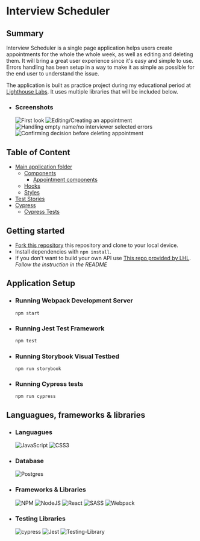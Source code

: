 # Interview Scheduler

## Summary

Interview Scheduler is a single page application helps users create appointments for the whole the whole week, as well as editing and deleting them. It will bring a great user experience since it's easy and simple to use.
Errors handling has been setup in a way to make it as simple as possible for the end user to understand the issue.

The application is built as practice project during my educational period at [Lighthouse Labs](https://github.com/lighthouse-labs). It uses multiple libraries that will be included below.

- ### Screenshots
  ![First look](https://i.imgur.com/Z5gfbcr.png)
  ![Editing/Creating an appointment](https://i.imgur.com/dcGElg7.png)
  ![Handling empty name/no interviewer selected errors](https://i.imgur.com/oyFNRza.png)
  ![Confirming decision before deleting appointment](https://i.imgur.com/S7FlePr.png)

## Table of Content

- [Main application folder](/src)
  - [Components](/src/components)
    - [Appointment components](/src/components/Appointment)
  - [Hooks](/src/hooks)
  - [Styles](/src/styles)
- [Test Stories](/stories)
- [Cypress](/cypress)
  - [Cypress Tests](cypress/integration)

## Getting started

- [Fork this repository](https://github.com/Monsieur-Nico/Interview-Scheduler) this repository and clone to your local device.
- Install dependencies with `npm install`.
- If you don't want to build your own API use [This repo provided by LHL](https://github.com/lighthouse-labs/scheduler-api).
  _Follow the instruction in the README_

## Application Setup

- ### Running Webpack Development Server
  ```
  npm start
  ```
- ### Running Jest Test Framework

  ```sh
  npm test
  ```

- ### Running Storybook Visual Testbed
  ```
  npm run storybook
  ```
- ### Running Cypress tests

  ```
  npm run cypress
  ```

## Languagues, frameworks & libraries

- ### Languagues
  ![JavaScript](https://img.shields.io/badge/javascript-%23323330.svg?style=for-the-badge&logo=javascript&logoColor=%23F7DF1E)
  ![CSS3](https://img.shields.io/badge/css3-%231572B6.svg?style=for-the-badge&logo=css3&logoColor=white)
- ### Database
  ![Postgres](https://img.shields.io/badge/postgres-%23316192.svg?style=for-the-badge&logo=postgresql&logoColor=white)
- ### Frameworks & Libraries
  ![NPM](https://img.shields.io/badge/NPM-%23000000.svg?style=for-the-badge&logo=npm&logoColor=white)
  ![NodeJS](https://img.shields.io/badge/node.js-6DA55F?style=for-the-badge&logo=node.js&logoColor=white)
  ![React](https://img.shields.io/badge/react-%2320232a.svg?style=for-the-badge&logo=react&logoColor=%2361DAFB)
  ![SASS](https://img.shields.io/badge/SASS-hotpink.svg?style=for-the-badge&logo=SASS&logoColor=white)
  ![Webpack](https://img.shields.io/badge/webpack-%238DD6F9.svg?style=for-the-badge&logo=webpack&logoColor=black)
- ### Testing Libraries
  ![cypress](https://img.shields.io/badge/-cypress-%23E5E5E5?style=for-the-badge&logo=cypress&logoColor=058a5e)
  ![Jest](https://img.shields.io/badge/-jest-%23C21325?style=for-the-badge&logo=jest&logoColor=white)
  ![Testing-Library](https://img.shields.io/badge/-TestingLibrary-%23E33332?style=for-the-badge&logo=testing-library&logoColor=white)

